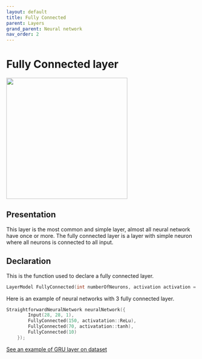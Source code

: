 ```yaml
---
layout: default
title: Fully Connected
parent: Layers
grand_parent: Neural network
nav_order: 2
---
```


# Fully Connected layer
<p>
    <img src="{{site.baseurl}}/assets/images/neural_network/fully_connected_layer.png" att="Fully Connected layer" width="320px" class="center"/>
</p>

## Presentation
This layer is the most common and simple layer, almost all neural network have once or more. The fully connected layer is a layer with simple neuron where all neurons is connected to all input. 
## Declaration 
This is the function used to declare a fully connected layer.
```cpp
LayerModel FullyConnected(int numberOfNeurons, activation activation = activation::sigmoid);
```
Here is an example of neural networks with 3 fully connected layer.
```cpp
StraightforwardNeuralNetwork neuralNetwork({
        Input(28, 28, 1),
        FullyConnected(150, activatation::ReLu),
        FullyConnected(70, activatation::tanh),
        FullyConnected(10)
    });
```
[See an example of GRU layer on dataset]({{site.baseurl}}/examples/Wine.html)